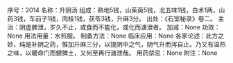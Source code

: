 序号：2014
名称：升阴汤
组成：熟地5钱，山茱萸5钱，北五味1钱，白术1两，山药3钱，车前子1钱，肉桂1钱，茯苓3钱，升麻3分。
出处：《石室秘录》卷二。
主治：阴虚脾泄，岁久不止，或食而不能化，或化而溏泄者。
加减：None
功效：None
用法用量：水煎服。
制备方法：None
临床应用：None
各家论述：此方之妙，纯是补阴之药，惟加升麻三分，以提阴中之气，阴气升而泻自止。乃又有温热之味，以暖命门而健脾土，又何至再行溏泄哉。
用药禁忌：None
附注：None
